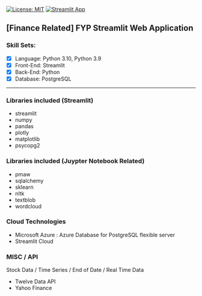 [![License: MIT](https://img.shields.io/badge/License-MIT-yellow.svg)](https://github.com/Icasso/streamlit-fyp/blob/master/LICENSE)
[![Streamlit App](https://static.streamlit.io/badges/streamlit_badge_black_white.svg)](https://share.streamlit.io/icasso/streamlit-fyp/main.py)
## [Finance Related] FYP Streamlit Web Application
### Skill Sets:
- [x] Language: Python 3.10, Python 3.9
- [x] Front-End: Streamlit
- [x] Back-End: Python
- [x] Database: PostgreSQL
----
### Libraries included (Streamlit)
- streamlit
- numpy
- pandas
- plotly
- matplotlib
- psycopg2
### Libraries included (Juypter Notebook Related)
- pmaw
- sqlalchemy
- sklearn
- nltk
- textblob
- wordcloud
### Cloud Technologies
- Microsoft Azure : Azure Database for PostgreSQL flexible server
- Streamlit Cloud
### MISC / API
Stock Data / Time Series / End of Date / Real Time Data 
- Twelve Data API
- Yahoo Finance
